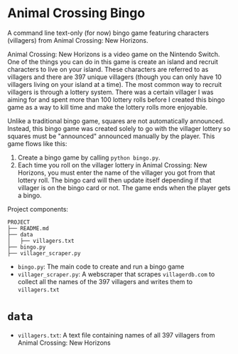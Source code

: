 # Animal Crossing Bingo
A command line text-only (for now) bingo game featuring characters (villagers) from Animal Crossing: New Horizons.

Animal Crossing: New Horizons is a video game on the Nintendo Switch. One of the things you can do in this game is create an island and recruit characters to live on your island. These characters are referred to as villagers and there are 397 unique villagers (though you can only have 10 villagers living on your island at a time). The most common way to recruit villagers is through a lottery system. There was a certain villager I was aiming for and spent more than 100 lottery rolls before I created this bingo game as a way to kill time and make the lottery rolls more enjoyable.

Unlike a traditional bingo game, squares are not automatically announced. Instead, this bingo game was created solely to go with the villager lottery so squares must be "announced" announced manually by the player. This game flows like this:

1) Create a bingo game by calling `python bingo.py`.
2) Each time you roll on the villager lottery in Animal Crossing: New Horizons, you must enter the name of the villager you got from that lottery roll. The bingo card will then update itself depending if that villager is on the bingo card or not. The game ends when the player gets a bingo.

Project components:
```
PROJECT
├── README.md
├── data
│   ├── villagers.txt
├── bingo.py
├── villager_scraper.py
```

* `bingo.py`: The main code to create and run a bingo game
* `villager_scraper.py`: A webscraper that scrapes `villagerdb.com` to collect all the names of the 397 villagers and writes them to `villagers.txt`


# `data`
* `villagers.txt`: A text file containing names of all 397 villagers from Animal Crossing: New Horizons

